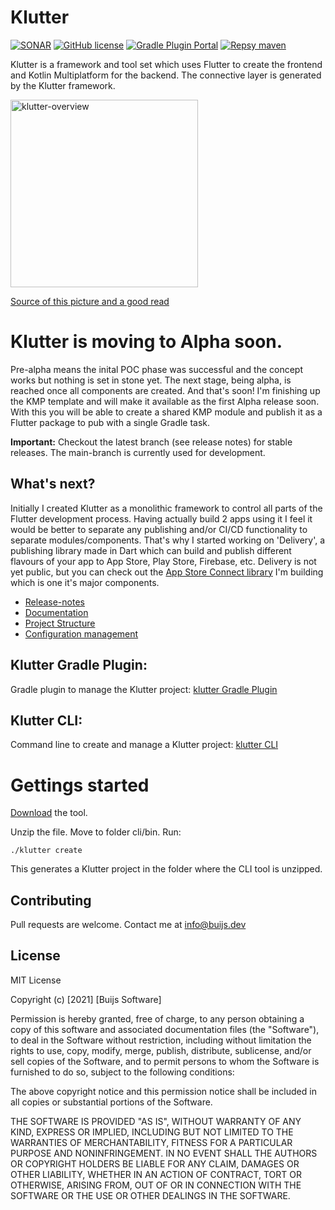 # Klutter
[![SONAR](https://img.shields.io/sonar/alert_status/buijs-dev_klutter?label=SONAR&server=https%3A%2F%2Fsonarcloud.io&style=for-the-badge)](https://sonarcloud.io/project/overview?id=buijs-dev_klutter)
[![GitHub license](https://img.shields.io/github/license/buijs-dev/klutter)](#License)
[![Gradle Plugin Portal](https://img.shields.io/gradle-plugin-portal/v/dev.buijs.klutter.gradle?color=blueviolet)](https://plugins.gradle.org/plugin/dev.buijs.klutter.gradle)
[![Repsy maven](https://img.shields.io/badge/maven-2022--pre--alpha--5-blue)](https://repsy.io/mvn/buijs-dev/klutter/dev/buijs/klutter/)

Klutter is a framework and tool set which uses Flutter to create the frontend
and Kotlin Multiplatform for the backend. The connective layer is generated
by the Klutter framework.

<img src="https://raw.githubusercontent.com/buijs-dev/klutter/main/docs/klutter.png" alt="klutter-overview" width="300"/>

[Source of this picture and a good read](https://littlegnal.github.io/2019-07-09/kmpp_flutter_en)


# Klutter is moving to Alpha soon.
Pre-alpha means the inital POC phase was successful and the concept works but nothing is set in stone yet. 
The next stage, being alpha, is reached once all components are created. And that's soon! I'm finishing
up the KMP template and will make it available as the first Alpha release soon. With this you will be able
to create a shared KMP module and publish it as a Flutter package to pub with a single Gradle task.

<b>Important:</b> Checkout the latest branch (see release notes) for stable releases.
The main-branch is currently used for development.

## What's next?
Initially I created Klutter as a monolithic framework to control all parts of the Flutter development process.
Having actually build 2 apps using it I feel it would be better to separate any publishing and/or CI/CD 
functionality to separate modules/components. That's why I started working on 'Delivery', a publishing 
library made in Dart which can build and publish different flavours of your app to App Store, Play Store, Firebase, etc.
Delivery is not yet public, but you can check out the [App Store Connect library](https://github.com/buijs-dev/app-store-connect-dart) 
I'm building which is one it's major components.

- [Release-notes](Release-notes.md)
- [Documentation](https://buijs-dev.github.io/klutter/)
- [Project Structure](docs/doc_project_structure.md)
- [Configuration management](docs/doc_configuration_management.md)


## Klutter Gradle Plugin:
Gradle plugin to manage the Klutter project: [klutter Gradle Plugin](https://github.com/buijs-dev/klutter-gradle)

## Klutter CLI:
Command line to create and manage a Klutter project: [klutter CLI](https://github.com/buijs-dev/klutter-cli)

# Gettings started

[Download](https://www.dropbox.com/s/zc1ctg5tdcvu177/klutter-cli-pre-alpha-5.zip) the tool.

Unzip the file. Move to folder cli/bin. Run:

```shell
./klutter create
```

This generates a Klutter project in the folder where the CLI tool is unzipped.

## Contributing
Pull requests are welcome. Contact me at info@buijs.dev

## License
MIT License

Copyright (c) [2021] [Buijs Software]

Permission is hereby granted, free of charge, to any person obtaining a copy
of this software and associated documentation files (the "Software"), to deal
in the Software without restriction, including without limitation the rights
to use, copy, modify, merge, publish, distribute, sublicense, and/or sell
copies of the Software, and to permit persons to whom the Software is
furnished to do so, subject to the following conditions:

The above copyright notice and this permission notice shall be included in all
copies or substantial portions of the Software.

THE SOFTWARE IS PROVIDED "AS IS", WITHOUT WARRANTY OF ANY KIND, EXPRESS OR
IMPLIED, INCLUDING BUT NOT LIMITED TO THE WARRANTIES OF MERCHANTABILITY,
FITNESS FOR A PARTICULAR PURPOSE AND NONINFRINGEMENT. IN NO EVENT SHALL THE
AUTHORS OR COPYRIGHT HOLDERS BE LIABLE FOR ANY CLAIM, DAMAGES OR OTHER
LIABILITY, WHETHER IN AN ACTION OF CONTRACT, TORT OR OTHERWISE, ARISING FROM,
OUT OF OR IN CONNECTION WITH THE SOFTWARE OR THE USE OR OTHER DEALINGS IN THE
SOFTWARE.
